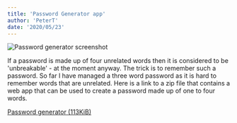 ```yaml
---
title: 'Password Generator app'
author: 'PeterT'
date: '2020/05/23'
---
```


![Password generator screenshot](/static/password_generator/password-generator.png)

If a password is made up of four unrelated words then it is considered to be 'unbreakable' - at the moment anyway. The trick is to remember such a password. So far I have managed a three word password as it is hard to remember words that are unrelated. Here is a link to a zip file that contains a web app that can be used to create a password made up of one to four words.

[Password generator (113KiB)](/static/password_generator/password-generator.zip)



